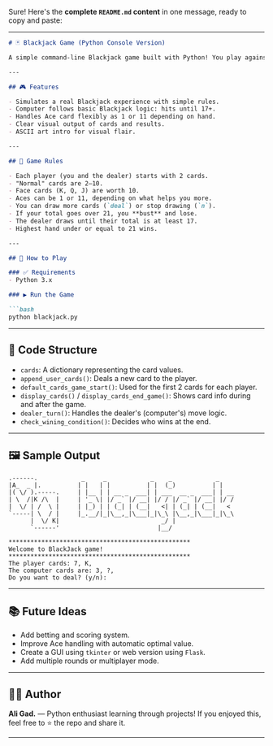 Sure! Here's the **complete `README.md` content** in one message, ready to copy and paste:

---

````markdown
# 🃏 Blackjack Game (Python Console Version)

A simple command-line Blackjack game built with Python! You play against a computer dealer in a classic card showdown. Try to get as close to 21 as possible without going over. Can you beat the dealer?

---

## 🎮 Features

- Simulates a real Blackjack experience with simple rules.
- Computer follows basic Blackjack logic: hits until 17+.
- Handles Ace card flexibly as 1 or 11 depending on hand.
- Clear visual output of cards and results.
- ASCII art intro for visual flair.

---

## 🧠 Game Rules

- Each player (you and the dealer) starts with 2 cards.
- "Normal" cards are 2–10.
- Face cards (K, Q, J) are worth 10.
- Aces can be 1 or 11, depending on what helps you more.
- You can draw more cards (`deal`) or stop drawing (`n`).
- If your total goes over 21, you **bust** and lose.
- The dealer draws until their total is at least 17.
- Highest hand under or equal to 21 wins.

---

## 🚀 How to Play

### ✅ Requirements
- Python 3.x

### ▶️ Run the Game

```bash
python blackjack.py
````

---

## 🧱 Code Structure

* `cards`: A dictionary representing the card values.
* `append_user_cards()`: Deals a new card to the player.
* `default_cards_game_start()`: Used for the first 2 cards for each player.
* `display_cards()` / `display_cards_end_game()`: Shows card info during and after the game.
* `dealer_turn()`: Handles the dealer's (computer's) move logic.
* `check_wining_condition()`: Decides who wins at the end.

---

## 🖼️ Sample Output

```
.------.            _     _            _    _            _    
|A_  _ |.          | |   | |          | |  (_)          | |   
|( \/ ).-----.     | |__ | | __ _  ___| | ___  __ _  ___| | __
| \  /|K /\  |     | '_ \| |/ _` |/ __| |/ / |/ _` |/ __| |/ /
|  \/ | /  \ |     | |_) | | (_| | (__|   <| | (_| | (__|   < 
`-----| \  / |     |_.__/|_|\__,_|\___|_|\_\ |\__,_|\___|_|\_\
      |  \/ K|                            _/ |                
      `------'                           |__/                 

**************************************************
Welcome to BlackJack game!
**************************************************
The player cards: 7, K, 
The computer cards are: 3, ?,
Do you want to deal? (y/n):
```

---

## 📚 Future Ideas

* Add betting and scoring system.
* Improve Ace handling with automatic optimal value.
* Create a GUI using `tkinter` or web version using `Flask`.
* Add multiple rounds or multiplayer mode.

---

## 👨‍💻 Author

**Ali Gad.** — Python enthusiast learning through projects!
If you enjoyed this, feel free to ⭐ the repo and share it.

---
